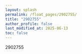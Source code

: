 ```yaml
---
layout: splash
permalink: /float_pages/2902755/
title: "2902755"
author_profile: false
last_modified_at: 2025-06-13
toc: false
---
```

 
2902755
